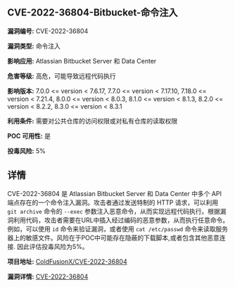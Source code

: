 ## CVE-2022-36804-Bitbucket-命令注入

**漏洞编号:** CVE-2022-36804

**漏洞类型:** 命令注入

**影响应用:** Atlassian Bitbucket Server 和 Data Center

**危害等级:** 高危，可能导致远程代码执行

**影响版本:** 7.0.0 <= version < 7.6.17, 7.7.0 <= version < 7.17.10, 7.18.0 <= version < 7.21.4, 8.0.0 <= version < 8.0.3, 8.1.0 <= version < 8.1.3, 8.2.0 <= version < 8.2.2, 8.3.0 <= version < 8.3.1

**利用条件:** 需要对公共仓库的访问权限或对私有仓库的读取权限

**POC 可用性:** 是

**投毒风险:** 5%

## 详情

CVE-2022-36804 是 Atlassian Bitbucket Server 和 Data Center 中多个 API 端点存在的一个命令注入漏洞。攻击者通过发送特制的 HTTP 请求，可以利用 `git archive` 命令的 `--exec` 参数注入恶意命令，从而实现远程代码执行。根据漏洞利用代码，攻击者需要在URL中插入经过编码的恶意参数，从而执行任意命令。例如，可以使用 `id` 命令来验证漏洞，或者使用 `cat /etc/passwd` 命令来读取服务器上的敏感文件。风险在于POC中可能存在隐蔽的下载脚本,或者包含其他恶意连接. 因此评估投毒风险为5%。

**项目地址:** [ColdFusionX/CVE-2022-36804](https://github.com/ColdFusionX/CVE-2022-36804)

**漏洞详情:** [CVE-2022-36804](https://nvd.nist.gov/vuln/detail/CVE-2022-36804)